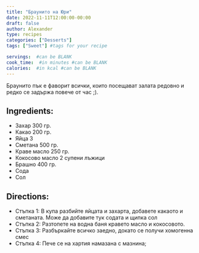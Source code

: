 ```yaml
---
title: "Браунито на Юри"
date: 2022-11-11T12:00:00-00:00
draft: false
author: Alexander
type: recipes
categories: ["Desserts"]
tags: ["Sweet"] #tags for your recipe

servings:  #can be BLANK
cook_time:  #in minutes #can be BLANK
calories:  #in kcal #can be BLANK
---
```

Браунито пък е фаворит всички, които посещават залата редовно и редко се задържа повече от час ;).
<!--more-->
## Ingredients:
- Захар 300 гр.
- Какао 200 гр.
- Яйца 3
- Сметана 500 гр.
- Краве масло 250 гр.
- Кокосово масло 2 супени лъжици
- Брашно 400 гр.
- Сода
- Сол

## Directions:
- Стъпка 1: В купа разбийте яйцата и захарта, добавете какаото и сметаната. Може да добавите тук содата и щипка сол
- Стъпка 2: Разтопете на водна баня кравето масло и кокосовото.
- Стъпка 3: Разбъркайте всичко заедно, докато се получи хомогенна смес
- Стъпка 4: Пече се на хартия намазана с мазнина;

